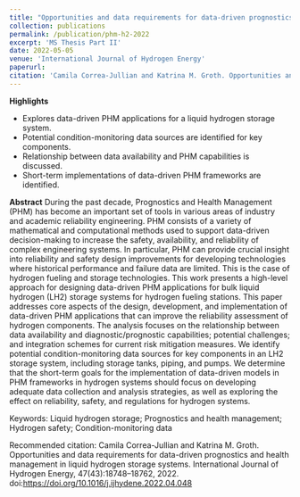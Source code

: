 ```yaml
---
title: "Opportunities and data requirements for data-driven prognostics and health management in liquid hydrogen storage systems"
collection: publications
permalink: /publication/phm-h2-2022
excerpt: 'MS Thesis Part II'
date: 2022-05-05
venue: 'International Journal of Hydrogen Energy'
paperurl: 
citation: 'Camila Correa-Jullian and Katrina M. Groth. Opportunities and data requirements for data-driven prognostics and health management in liquid hydrogen storage systems. International Journal of Hydrogen Energy, 47(43):18748–18762, 2022. doi:https://doi.org/10.1016/j.ijhydene.2022.04.048'
---
```

**Highlights**
* Explores data-driven PHM applications for a liquid hydrogen storage system.
* Potential condition-monitoring data sources are identified for key components.
* Relationship between data availability and PHM capabilities is discussed.
* Short-term implementations of data-driven PHM frameworks are identified.

**Abstract**
During the past decade, Prognostics and Health Management (PHM) has become an important set of tools in various areas of industry and academic reliability engineering. PHM consists of a variety of mathematical and computational methods used to support data-driven decision-making to increase the safety, availability, and reliability of complex engineering systems. In particular, PHM can provide crucial insight into reliability and safety design improvements for developing technologies where historical performance and failure data are limited. This is the case of hydrogen fueling and storage technologies. This work presents a high-level approach for designing data-driven PHM applications for bulk liquid hydrogen (LH2) storage systems for hydrogen fueling stations. This paper addresses core aspects of the design, development, and implementation of data-driven PHM applications that can improve the reliability assessment of hydrogen components. The analysis focuses on the relationship between data availability and diagnostic/prognostic capabilities; potential challenges; and integration schemes for current risk mitigation measures. We identify potential condition-monitoring data sources for key components in an LH2 storage system, including storage tanks, piping, and pumps. We determine that the short-term goals for the implementation of data-driven models in PHM frameworks in hydrogen systems should focus on developing adequate data collection and analysis strategies, as well as exploring the effect on reliability, safety, and regulations for hydrogen systems.

Keywords: Liquid hydrogen storage; Prognostics and health management; Hydrogen safety; Condition-monitoring data

Recommended citation: Camila Correa-Jullian and Katrina M. Groth. Opportunities and data requirements for data-driven prognostics and health management in liquid hydrogen storage systems. International Journal of Hydrogen Energy, 47(43):18748–18762, 2022. doi:https://doi.org/10.1016/j.ijhydene.2022.04.048
